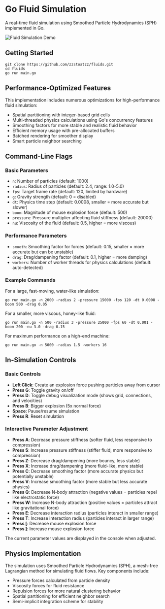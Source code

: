 # Go Fluid Simulation

A real-time fluid simulation using Smoothed Particle Hydrodynamics (SPH) implemented in Go.

![Fluid Simulation Demo](https://github.com/zzstoatzz/fluids/raw/main/demo.gif)

## Getting Started

```console
git clone https://github.com/zzstoatzz/fluids.git
cd fluids
go run main.go
```

## Performance-Optimized Features

This implementation includes numerous optimizations for high-performance fluid simulation:

- Spatial partitioning with integer-based grid cells
- Multi-threaded physics calculations using Go's concurrency features
- Smoothing factors for more stable and realistic fluid behavior
- Efficient memory usage with pre-allocated buffers
- Batched rendering for smoother display
- Smart particle neighbor searching

## Command-Line Flags

### Basic Parameters
- `n`: Number of particles (default: 1000)
- `radius`: Radius of particles (default: 2.4, range: 1.0-5.0)
- `fps`: Target frame rate (default: 120, limited by hardware)
- `g`: Gravity strength (default: 0 = disabled)
- `dt`: Physics time step (default: 0.0008, smaller = more accurate but slower)
- `boom`: Magnitude of mouse explosion force (default: 500)
- `pressure`: Pressure multiplier affecting fluid stiffness (default: 20000)
- `nu`: Viscosity of the fluid (default: 0.5, higher = more viscous)

### Performance Parameters
- `smooth`: Smoothing factor for forces (default: 0.15, smaller = more accurate but can be unstable)
- `drag`: Drag/dampening factor (default: 0.1, higher = more damping)
- `workers`: Number of worker threads for physics calculations (default: auto-detected)

### Example Commands

For a large, fast-moving, water-like simulation:
```console
go run main.go -n 2000 -radius 2 -pressure 15000 -fps 120 -dt 0.0008 -boom 500 -drag 0.05
```

For a smaller, more viscous, honey-like fluid:
```console
go run main.go -n 500 -radius 3 -pressure 25000 -fps 60 -dt 0.001 -boom 200 -nu 3.0 -drag 0.15
```

For maximum performance on a high-end machine:
```console
go run main.go -n 5000 -radius 1.5 -workers 16
```

## In-Simulation Controls

### Basic Controls
- **Left Click**: Create an explosion force pushing particles away from cursor
- **Press G**: Toggle gravity on/off
- **Press D**: Toggle debug visualization mode (shows grid, connections, and velocities)
- **Press B**: Bigger explosion (5x normal force)
- **Space**: Pause/resume simulation
- **Press R**: Reset simulation

### Interactive Parameter Adjustment
- **Press A**: Decrease pressure stiffness (softer fluid, less responsive to compression)
- **Press S**: Increase pressure stiffness (stiffer fluid, more responsive to compression)
- **Press Z**: Decrease drag/dampening (more bouncy, less stable)
- **Press X**: Increase drag/dampening (more fluid-like, more stable)
- **Press C**: Decrease smoothing factor (more accurate physics but potentially unstable)
- **Press V**: Increase smoothing factor (more stable but less accurate physics)
- **Press Q**: Decrease N-body attraction (negative values = particles repel like electrostatic force)
- **Press W**: Increase N-body attraction (positive values = particles attract like gravitational force)
- **Press E**: Decrease interaction radius (particles interact in smaller range)
- **Press T**: Increase interaction radius (particles interact in larger range)
- **Press [**: Decrease mouse explosion force
- **Press ]**: Increase mouse explosion force

The current parameter values are displayed in the console when adjusted.

## Physics Implementation

The simulation uses Smoothed Particle Hydrodynamics (SPH), a mesh-free Lagrangian method for simulating fluid flows. Key components include:

- Pressure forces calculated from particle density
- Viscosity forces for fluid resistance
- Repulsion forces for more natural clustering behavior
- Spatial partitioning for efficient neighbor search
- Semi-implicit integration scheme for stability